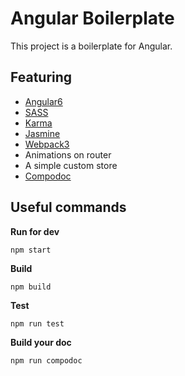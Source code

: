 # Angular Boilerplate

This project is a boilerplate for Angular.

## Featuring
- [Angular6](https://github.com/angular/angular/tree/6.1.x)
- [SASS](https://sass-lang.com/)
- [Karma](https://github.com/karma-runner/karma)
- [Jasmine](https://github.com/jasmine/jasmine)
- [Webpack3](https://github.com/webpack/webpack/tree/webpack-3)
- Animations on router
- A simple custom store
- [Compodoc](https://github.com/compodoc/compodoc)

## Useful commands

**Run for dev**

`npm start`


**Build**

`npm build`


**Test**

`npm run test`


**Build your doc**

`npm run compodoc`
